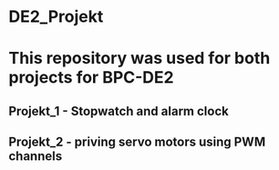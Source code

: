 # DE2_Projekt

# This repository was used for both projects for BPC-DE2

## Projekt_1 - Stopwatch and alarm clock

## Projekt_2 - priving servo motors using PWM channels
